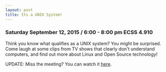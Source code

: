 ```yaml
---
layout: post
title: Its a UNIX System!
---
```


### Saturday September 12, 2015 / 6:00 - 8:00 pm ECSS 4.910

Think you know what qualifies as a UNIX system?  You might be surprised.  Come laugh at some clips from TV shows that clearly don't understand computers, and find out more about Linux and Open Source technology!

UPDATE: Miss the meeting?  You can watch it [here](https://www.youtube.com/watch?v=LGes9gt4kaM).
